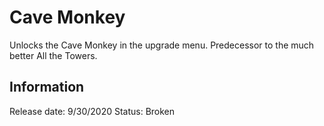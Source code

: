 # Cave Monkey
Unlocks the Cave Monkey in the upgrade menu. Predecessor to the much better All the Towers.

## Information
Release date: 9/30/2020
Status: Broken
